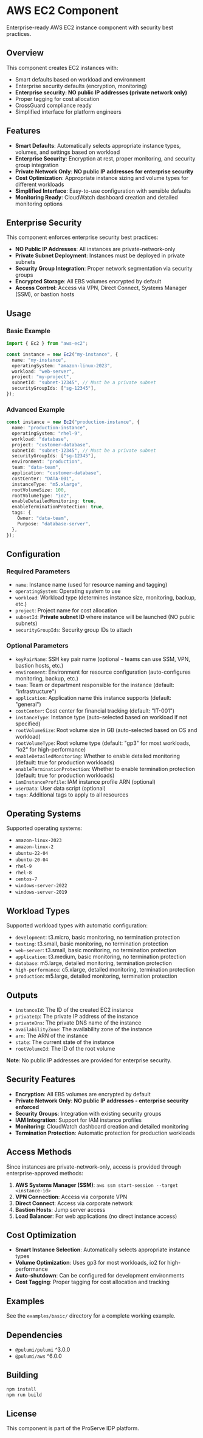 # AWS EC2 Component

Enterprise-ready AWS EC2 instance component with security best practices.

## Overview

This component creates EC2 instances with:

- Smart defaults based on workload and environment
- Enterprise security defaults (encryption, monitoring)
- **Enterprise security: NO public IP addresses (private network only)**
- Proper tagging for cost allocation
- CrossGuard compliance ready
- Simplified interface for platform engineers

## Features

- **Smart Defaults**: Automatically selects appropriate instance types, volumes, and settings based on workload
- **Enterprise Security**: Encryption at rest, proper monitoring, and security group integration
- **Private Network Only**: **NO public IP addresses for enterprise security**
- **Cost Optimization**: Appropriate instance sizing and volume types for different workloads
- **Simplified Interface**: Easy-to-use configuration with sensible defaults
- **Monitoring Ready**: CloudWatch dashboard creation and detailed monitoring options

## Enterprise Security

This component enforces enterprise security best practices:

- **NO Public IP Addresses**: All instances are private-network-only
- **Private Subnet Deployment**: Instances must be deployed in private subnets
- **Security Group Integration**: Proper network segmentation via security groups
- **Encrypted Storage**: All EBS volumes encrypted by default
- **Access Control**: Access via VPN, Direct Connect, Systems Manager (SSM), or bastion hosts

## Usage

### Basic Example

```typescript
import { Ec2 } from "aws-ec2";

const instance = new Ec2("my-instance", {
  name: "my-instance",
  operatingSystem: "amazon-linux-2023",
  workload: "web-server",
  project: "my-project",
  subnetId: "subnet-12345", // Must be a private subnet
  securityGroupIds: ["sg-12345"],
});
```

### Advanced Example

```typescript
const instance = new Ec2("production-instance", {
  name: "production-instance",
  operatingSystem: "rhel-9",
  workload: "database",
  project: "customer-database",
  subnetId: "subnet-12345", // Must be a private subnet
  securityGroupIds: ["sg-12345"],
  environment: "production",
  team: "data-team",
  application: "customer-database",
  costCenter: "DATA-001",
  instanceType: "m5.xlarge",
  rootVolumeSize: 100,
  rootVolumeType: "io2",
  enableDetailedMonitoring: true,
  enableTerminationProtection: true,
  tags: {
    Owner: "data-team",
    Purpose: "database-server",
  },
});
```

## Configuration

### Required Parameters

- `name`: Instance name (used for resource naming and tagging)
- `operatingSystem`: Operating system to use
- `workload`: Workload type (determines instance size, monitoring, backup, etc.)
- `project`: Project name for cost allocation
- `subnetId`: **Private subnet ID** where instance will be launched (NO public subnets)
- `securityGroupIds`: Security group IDs to attach

### Optional Parameters

- `keyPairName`: SSH key pair name (optional - teams can use SSM, VPN, bastion hosts, etc.)
- `environment`: Environment for resource configuration (auto-configures monitoring, backup, etc.)
- `team`: Team or department responsible for the instance (default: "infrastructure")
- `application`: Application name this instance supports (default: "general")
- `costCenter`: Cost center for financial tracking (default: "IT-001")
- `instanceType`: Instance type (auto-selected based on workload if not specified)
- `rootVolumeSize`: Root volume size in GB (auto-selected based on OS and workload)
- `rootVolumeType`: Root volume type (default: "gp3" for most workloads, "io2" for high-performance)
- `enableDetailedMonitoring`: Whether to enable detailed monitoring (default: true for production workloads)
- `enableTerminationProtection`: Whether to enable termination protection (default: true for production workloads)
- `iamInstanceProfile`: IAM instance profile ARN (optional)
- `userData`: User data script (optional)
- `tags`: Additional tags to apply to all resources

## Operating Systems

Supported operating systems:

- `amazon-linux-2023`
- `amazon-linux-2`
- `ubuntu-22-04`
- `ubuntu-20-04`
- `rhel-9`
- `rhel-8`
- `centos-7`
- `windows-server-2022`
- `windows-server-2019`

## Workload Types

Supported workload types with automatic configuration:

- `development`: t3.micro, basic monitoring, no termination protection
- `testing`: t3.small, basic monitoring, no termination protection
- `web-server`: t3.small, basic monitoring, no termination protection
- `application`: t3.medium, basic monitoring, no termination protection
- `database`: m5.large, detailed monitoring, termination protection
- `high-performance`: c5.xlarge, detailed monitoring, termination protection
- `production`: m5.large, detailed monitoring, termination protection

## Outputs

- `instanceId`: The ID of the created EC2 instance
- `privateIp`: The private IP address of the instance
- `privateDns`: The private DNS name of the instance
- `availabilityZone`: The availability zone of the instance
- `arn`: The ARN of the instance
- `state`: The current state of the instance
- `rootVolumeId`: The ID of the root volume

**Note**: No public IP addresses are provided for enterprise security.

## Security Features

- **Encryption**: All EBS volumes are encrypted by default
- **Private Network Only**: **NO public IP addresses - enterprise security enforced**
- **Security Groups**: Integration with existing security groups
- **IAM Integration**: Support for IAM instance profiles
- **Monitoring**: CloudWatch dashboard creation and detailed monitoring
- **Termination Protection**: Automatic protection for production workloads

## Access Methods

Since instances are private-network-only, access is provided through enterprise-approved methods:

1. **AWS Systems Manager (SSM)**: `aws ssm start-session --target <instance-id>`
2. **VPN Connection**: Access via corporate VPN
3. **Direct Connect**: Access via corporate network
4. **Bastion Hosts**: Jump server access
5. **Load Balancer**: For web applications (no direct instance access)

## Cost Optimization

- **Smart Instance Selection**: Automatically selects appropriate instance types
- **Volume Optimization**: Uses gp3 for most workloads, io2 for high-performance
- **Auto-shutdown**: Can be configured for development environments
- **Cost Tagging**: Proper tagging for cost allocation and tracking

## Examples

See the `examples/basic/` directory for a complete working example.

## Dependencies

- `@pulumi/pulumi` ^3.0.0
- `@pulumi/aws` ^6.0.0

## Building

```bash
npm install
npm run build
```

## License

This component is part of the ProServe IDP platform.
